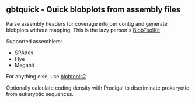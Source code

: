 gbtquick - Quick blobplots from assembly files
----------------------------------------------

Parse assembly headers for coverage info per contig and generate blobplots
without mapping. This is the lazy person's [BlobToolKit](https://blobtoolkit.genomehubs.org/blobtools2/)

Supported assemblers:
 * SPAdes
 * Flye
 * Megahit

For anything else, use [blobtools2](https://github.com/blobtoolkit/blobtools2)

Optionally calculate coding density with Prodigal to discriminate prokaryotic
from eukaryotic sequences.
